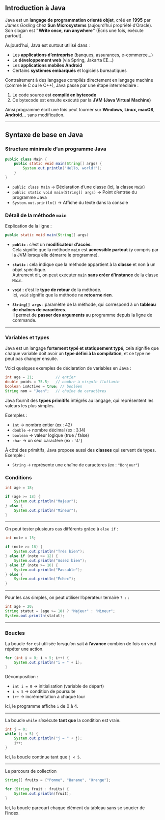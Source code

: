 ## Introduction à Java

Java est un **langage de programmation orienté objet**, créé en **1995** par *James Gosling* chez **Sun Microsystems** (aujourd’hui propriété d’Oracle).  
Son slogan est **"Write once, run anywhere"** (Écris une fois, exécute partout).


Aujourd’hui, Java est surtout utilisé dans :

- Les **applications d’entreprise** (banques, assurances, e-commerce…)
- Le **développement web** (via Spring, Jakarta EE…)
- Les **applications mobiles Android**
- Certains **systèmes embarqués** et logiciels bureautiques

Contrairement à des langages compilés directement en langage machine (comme le C ou le C++), Java passe par une étape intermédiaire :

1. Le code source est **compilé en bytecode**
2. Ce bytecode est ensuite exécuté par la **JVM (Java Virtual Machine)**

Ainsi programme écrit une fois peut tourner sur **Windows, Linux, macOS, Android…** sans modification.

---


## Syntaxe de base en Java

### Structure minimale d’un programme Java

```java
public class Main {
    public static void main(String[] args) {
        System.out.println("Hello, world!");
    }
}
```

- `public class Main` -> Déclaration d’une classe (ici, la classe `Main`)
- `public static void main(String[] args)` -> Point d’entrée du programme Java
- `System.out.println()` -> Affiche du texte dans la console

### Détail de la méthode `main`

Explication de la ligne :
```java
public static void main(String[] args)
```

- **`public`** : c’est un **modificateur d’accès**.  
  Cela signifie que la méthode `main` est **accessible partout** (y compris par la JVM lorsqu’elle démarre le programme).

- **`static`** : cela indique que la méthode appartient à la **classe** et non à un objet spécifique.  
  Autrement dit, on peut exécuter `main` **sans créer d’instance** de la classe `Main`.

- **`void`** : c’est le **type de retour** de la méthode.  
  Ici, `void` signifie que la méthode ne **retourne rien**.

- **`String[] args`** : paramètre de la méthode, qui correspond à un **tableau de chaînes de caractères**.  
  Il permet de **passer des arguments** au programme depuis la ligne de commande.

---

### Variables et types

Java est un langage **fortement typé et statiquement typé**, cela signifie que chaque variable doit avoir un **type défini à la compilation**, et ce type ne peut pas changer ensuite.

Voici quelques exemples de déclaration de variables en Java :

```java
int age = 21;          // entier
double poids = 75.5;   // nombre à virgule flottante
boolean isActive = true; // booléen
String nom = "Jean";   // chaîne de caractères
```

Java fournit des **types primitifs** intégrés au langage, qui représentent les valeurs les plus simples.

Exemples :

- `int` -> nombre entier (ex : 42)
- `double` -> nombre décimal (ex : 3.14)
- `boolean` -> valeur logique (true / false)
- `char` -> un seul caractère (ex : `'A'`)


À côté des primitifs, Java propose aussi des **classes** qui servent de types.  
Exemple :

- `String` -> représente une chaîne de caractères (ex : `"Bonjour"`)


### Conditions

```java
int age = 18;

if (age >= 18) {
    System.out.println("Majeur");
} else {
    System.out.println("Mineur");
}
```

---

On peut tester plusieurs cas différents grâce à `else if` :

```java
int note = 15;

if (note >= 16) {
    System.out.println("Très bien");
} else if (note >= 12) {
    System.out.println("Assez bien");
} else if (note >= 10) {
    System.out.println("Passable");
} else {
    System.out.println("Échec");
}
```

---

Pour les cas simples, on peut utiliser l’opérateur ternaire `? :` :

```java
int age = 20;
String statut = (age >= 18) ? "Majeur" : "Mineur";
System.out.println(statut);
```

---

### Boucles

La boucle `for` est utilisée lorsqu’on sait **à l’avance** combien de fois on veut répéter une action.

```java
for (int i = 0; i < 5; i++) {
    System.out.println("i = " + i);
}
```

Décomposition :

- `int i = 0` -> initialisation (variable de départ)
- `i < 5` -> condition de poursuite
- `i++` -> incrémentation à chaque tour

Ici, le programme affiche `i` de 0 à 4.

---

La boucle `while` s’exécute **tant que** la condition est vraie.

```java
int j = 0;
while (j < 5) {
    System.out.println("j = " + j);
    j++;
}
```

Ici, la boucle continue tant que `j < 5`.

---

Le parcours de collection

```java
String[] fruits = {"Pomme", "Banane", "Orange"};

for (String fruit : fruits) {
    System.out.println(fruit);
}
```

Ici, la boucle parcourt chaque élément du tableau sans se soucier de l’index.